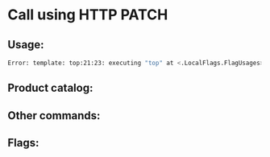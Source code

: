 # Call using HTTP PATCH

## Usage:
```bash
Error: template: top:21:23: executing "top" at <.LocalFlags.FlagUsages>: error calling FlagUsages: runtime error: index out of range [0] with length 0
```

## Product catalog:

## Other commands:

## Flags:
```bash

```

